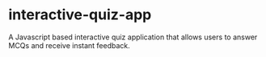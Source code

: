 # interactive-quiz-app
A Javascript based interactive quiz application that allows users to answer MCQs and receive instant feedback.
